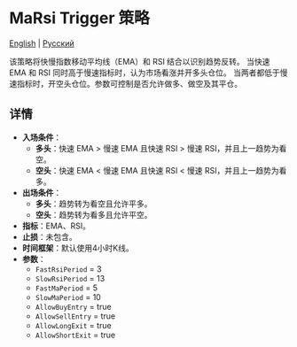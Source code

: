# MaRsi Trigger 策略
[English](README.md) | [Русский](README_ru.md)

该策略将快慢指数移动平均线（EMA）和 RSI 结合以识别趋势反转。
当快速 EMA 和 RSI 同时高于慢速指标时，认为市场看涨并开多头仓位。
当两者都低于慢速指标时，开空头仓位。参数可控制是否允许做多、做空及其平仓。

## 详情

- **入场条件**：
  - **多头**：快速 EMA > 慢速 EMA 且快速 RSI > 慢速 RSI，并且上一趋势为看空。
  - **空头**：快速 EMA < 慢速 EMA 且快速 RSI < 慢速 RSI，并且上一趋势为看多。
- **出场条件**：
  - **多头**：趋势转为看空且允许平多。
  - **空头**：趋势转为看多且允许平空。
- **指标**：EMA、RSI。
- **止损**：未包含。
- **时间框架**：默认使用4小时K线。
- **参数**：
  - `FastRsiPeriod` = 3
  - `SlowRsiPeriod` = 13
  - `FastMaPeriod` = 5
  - `SlowMaPeriod` = 10
  - `AllowBuyEntry` = true
  - `AllowSellEntry` = true
  - `AllowLongExit` = true
  - `AllowShortExit` = true
